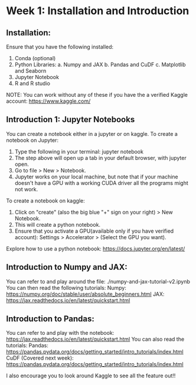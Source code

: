 # Week 1: Installation and Introduction

## Installation:
Ensure that you have the following installed:

1. Conda (optional)
2. Python Libraries:
    a. Numpy and JAX
    b. Pandas and CuDF
    c. Matplotlib and Seaborn
3. Jupyter Notebook
4. R and R studio

NOTE: You can work without any of these if you have the a verified Kaggle account: https://www.kaggle.com/ 

## Introduction 1: Jupyter Notebooks
You can create a notebook either in a jupyter or on kaggle.
To create a notebook on Jupyter:

1. Type the following in your terminal: jupyter notebook
2. The step above will open up a tab in your default browser, with jupyter open.
3. Go to file > New > Notebook.
4. Jupyter works on your local machine, but note that if your machine doesn't have a GPU with a working CUDA driver all the programs might not work. 

To create a notebook on kaggle:
1. Click on "create" (also the big blue "+" sign on your right) > New Notebook.
2. This will create a python notebook.
3. Ensure that you activate a GPU(available only if you have verified account): Settings > Accelerator > (Select the GPU you want).

Explore how to use a python notebook: https://docs.jupyter.org/en/latest/ 

## Introduction to Numpy and JAX:
You can refer to and play around the file: ./numpy-and-jax-tutorial-v2.ipynb
You can then read the following tutorials:
Numpy: https://numpy.org/doc/stable/user/absolute_beginners.html 
JAX: https://jax.readthedocs.io/en/latest/quickstart.html 

## Introduction to Pandas:
You can refer to and play with the notebook: https://jax.readthedocs.io/en/latest/quickstart.html 
You can also read the tutorials:
Pandas: https://pandas.pydata.org/docs/getting_started/intro_tutorials/index.html 
CuDF (Covered next week): https://pandas.pydata.org/docs/getting_started/intro_tutorials/index.html 

I also encourage you to look around Kaggle to see all the feature out!!